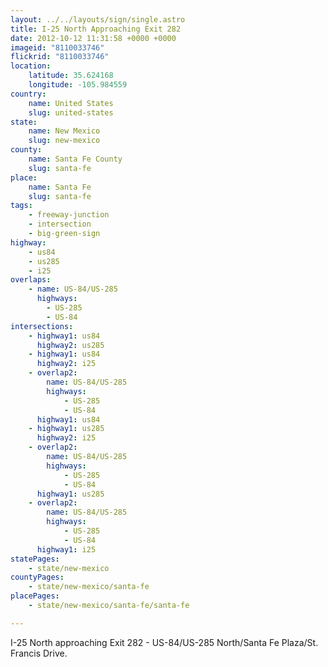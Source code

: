 ```yaml
---
layout: ../../layouts/sign/single.astro
title: I-25 North Approaching Exit 282
date: 2012-10-12 11:31:58 +0000 +0000
imageid: "8110033746"
flickrid: "8110033746"
location:
    latitude: 35.624168
    longitude: -105.984559
country:
    name: United States
    slug: united-states
state:
    name: New Mexico
    slug: new-mexico
county:
    name: Santa Fe County
    slug: santa-fe
place:
    name: Santa Fe
    slug: santa-fe
tags:
    - freeway-junction
    - intersection
    - big-green-sign
highway:
    - us84
    - us285
    - i25
overlaps:
    - name: US-84/US-285
      highways:
        - US-285
        - US-84
intersections:
    - highway1: us84
      highway2: us285
    - highway1: us84
      highway2: i25
    - overlap2:
        name: US-84/US-285
        highways:
            - US-285
            - US-84
      highway1: us84
    - highway1: us285
      highway2: i25
    - overlap2:
        name: US-84/US-285
        highways:
            - US-285
            - US-84
      highway1: us285
    - overlap2:
        name: US-84/US-285
        highways:
            - US-285
            - US-84
      highway1: i25
statePages:
    - state/new-mexico
countyPages:
    - state/new-mexico/santa-fe
placePages:
    - state/new-mexico/santa-fe/santa-fe

---
```

I-25 North approaching Exit 282 - US-84/US-285 North/Santa Fe Plaza/St. Francis Drive.